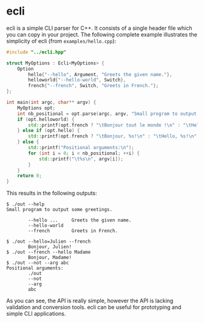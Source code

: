 # ecli
ecli is a simple CLI parser for C++. It consists of a single header file which you can copy in your project.
The following complete example illustrates the simplicity of ecli (from `examples/hello.cpp`):

```cpp
#include "../ecli.hpp"

struct MyOptions : Ecli<MyOptions> {
    Option
        hello{"--hello", Argument, "Greets the given name."},
        helloworld{"--hello-world", Switch},
        french{"--french", Switch, "Greets in French."};
};

int main(int argc, char** argv) {
    MyOptions opt;
    int nb_positional = opt.parse(argc, argv, "Small program to output some greetings.");
    if (opt.helloworld) {
        std::printf(opt.french ? "\tBonjour tout le monde !\n" : "\tHello, world!\n");
    } else if (opt.hello) {
        std::printf(opt.french ? "\tBonjour, %s!\n" : "\tHello, %s!\n", opt.hello.value);
    } else {
        std::printf("Positional arguments:\n");
        for (int i = 0; i < nb_positional; ++i) {
            std::printf("\t%s\n", argv[i]);
        }
    }
    return 0;
}
```

This results in the following outputs:
```
$ ./out --help
Small program to output some greetings.

        --hello ...     Greets the given name.
        --hello-world  
        --french        Greets in French.

$ ./out --hello=Julien --french
        Bonjour, Julien!
$ ./out --french --hello Madame
        Bonjour, Madame!
$ ./out --not --arg abc
Positional arguments:
        ./out
        --not
        --arg
        abc
```

As you can see, the API is really simple, however the API is lacking validation
and conversion tools. ecli can be useful for prototyping and simple CLI applications.


